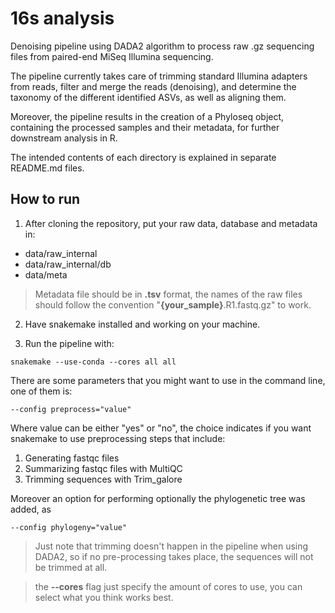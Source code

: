 # 16s analysis

Denoising pipeline using DADA2 algorithm to process raw .gz sequencing files from paired-end MiSeq Illumina sequencing.  

The pipeline currently takes care of trimming standard Illumina adapters from reads, filter and merge the reads (denoising), and determine the taxonomy of the different identified ASVs, as well as aligning them.  

Moreover, the pipeline results in the creation of a Phyloseq object, containing the processed samples and their metadata, for further downstream analysis in R.

The intended contents of each directory is explained in separate README.md files.

## How to run

1) After cloning the repository, put your raw data, database and metadata in:

* data/raw_internal
* data/raw_internal/db
* data/meta

> Metadata file should be in **.tsv** format, the names of the raw files should follow the convention "**{your_sample}**.R1.fastq.gz" to work.

2) Have snakemake installed and working on your machine.

3) Run the pipeline with:

``` {bash}
snakemake --use-conda --cores all all
```

There are some parameters that you might want to use in the command line,
one of them is:

``` {bash}
--config preprocess="value"
```

Where value can be either "yes" or "no", the choice indicates if you want snakemake
to use preprocessing steps that include:

1. Generating fastqc files
2. Summarizing fastqc files with MultiQC
3. Trimming sequences with Trim_galore

Moreover an option for performing optionally the phylogenetic tree was added, as

``` {bash}
--config phylogeny="value"
```

> Just note that trimming doesn't happen in the pipeline when using DADA2, so if no pre-processing
takes place, the sequences will not be trimmed at all.

> the **--cores** flag just specify the amount of cores to use, you can select what you think works best.
